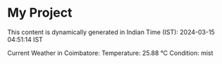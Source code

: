 # My Project

This content is dynamically generated in Indian Time (IST): 2024-03-15 04:51:14 IST


Current Weather in Coimbatore:
Temperature: 25.88 °C
Condition: mist
